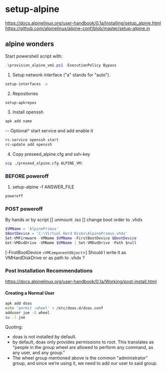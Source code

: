 # setup-alpine

<https://docs.alpinelinux.org/user-handbook/0.1a/Installing/setup_alpine.html>
<https://github.com/alpinelinux/alpine-conf/blob/master/setup-alpine.in>

## alpine wonders

Start powershell script with:

```powershell
.\provision_alpine_vm1.ps1 -ExecutionPolicy Bypass
```

1. Setup network interface ("a" stands for "auto").

```bash
setup-interfaces -a
```

2. Repositories

```bash
setup-apkrepos
```

3. Install openssh

```bash
apk add name
```

-- Optional^ start service and add enable it

```bash
rc-service openssh start
rc-update add openssh
```

4. Copy preseed_alpine.cfg and ssh-key

```bash
scp ./preseed_alpine.cfg ALPINE_VM:
```

### **BEFORE** poweroff

1. setup-alpine -f ANSWER_FILE

```bash
poweroff
```

### **POST** poweroff

By hands or by script
[] unmount .iso
[] change boot order to .vhdx

```powershell
$VMName = 'AlpinePrimus'
$BootDevice = 'C:\Virtual Hard Disks\AlpinePrimus.vhdx'
Set-VMFirmware -VMName $VMName -FirstBootDevice $BootDevice
Get-VMDvdDrive -VMName $VMName | Set-VMDvdDrive -Path $null
```

[-FirstBootDevice `<VMComponentObject`>]
Should I write it as VMHardDiskDrive or as path to .vhdx ?

### Post Installation Recommendations

<https://docs.alpinelinux.org/user-handbook/0.1a/Working/post-install.html>

#### Creating a Normal User

```bash
apk add doas
echo 'permit :wheel' > /etc/doas.d/doas.conf
adduser joe -G wheel
su -l joe
```

Quoting:

- doas is not installed by default.
- by default, doas only provides permissions to root. This translates as "people in the group wheel are allowed to perform any command, as any user, and any group."
- The wheel group mentioned above is the common "administrator" group, and since we’re using it, we need to add our user to said group.
